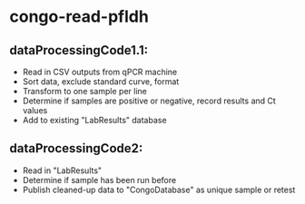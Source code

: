 # congo-read-pfldh
## dataProcessingCode1.1: 
* Read in CSV outputs from qPCR machine
* Sort data, exclude standard curve, format
* Transform to one sample per line
* Determine if samples are positive or negative, record results and Ct values
* Add to existing "LabResults" database
## dataProcessingCode2:
* Read in "LabResults"
* Determine if sample has been run before
* Publish cleaned-up data to "CongoDatabase" as unique sample or retest
